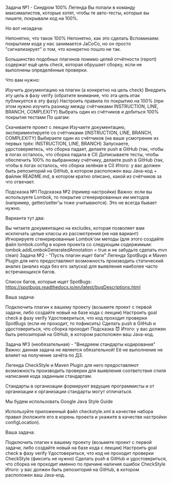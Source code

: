 Задача №1 - Синдром 100%
Легенда
Вы попали в команду максималистов, которые хотят, чтобы те авто-тесты, которые вы пишете, покрывали код на 100%.

Но вот незадача:

Непонятно, что такое 100%
Непонятно, как это сделать
Вспоминаем: покрытием кода у нас занимается JaCoCo, но он просто "сигнализирует" о том, что конкретно пошло не так.

Большинство подобных плагинов помимо целей отчётности (report) содержат ещё цель check, которая обрушает сборку, если не выполнены определённые проверки.

Что вам нужно:

Изучить документацию на плагин (а конкретно на цель check)
Внедрить эту цель в фазу verify (обратите внимание, что эта цель итак публикуется в эту фазу)
Настроить правила по покрытию на 100% (при этом нужно изучить разницу между счётчиками INSTRUCTION, LINE, BRANCH, COMPLEXITY)
Выбрать один из счётчиков и добиться 100% покрытия тестами
По шагам:

Скачиваете проект с лекции
Изучаете документацию, экспериментируете со счётчиками (INSTRUCTION, LINE, BRANCH, COMPLEXITY)
Выбираете один из счётчиков (на ваше усмотрение из первых трёх: INSTRUCTION, LINE, BRANCH)
Запускаете, удостоверяетесь, что сборка падает, делаете push в GitHub (так, чтобы в логах осталось, что сборка падала в CI)
Дописываете тесты, чтобы обеспечить 100% по выбранному счётчику, делаете push в GitHub (так, чтобы в логах осталось, что сборка зелёная в CI)
Итого: у вас должен быть репозиторий на GitHub, в котором расположен ваш Java-код + файлик README.md, в котором кратко описано, какой из счётчиков за что отвечает.

Подсказка №1
Подсказка №2 (пример настройки)
Важно: если вы используете Lombok, то покрытие сгенерированных им методов (например, getter/setter'ы тоже учитываются). Это не всегда бывает нужно.

Варианта тут два:

Вы читаете документацию на excludes, которая позволяет вам исключать целые классы из рассмотрения (не нав вариант)
Игнорируете сгенерированные Lombok'ом методы (для этого создайте файл lombok.config в корне проекта со следующим содержимым: lombok.addLombokGeneratedAnnotation = true и не забудьте сделать mvn clean)
Задача №2 - "Пусть плагин ищет баги"
Легенда
SpotBugs и Maven Plugin для него предоставляют возможность производить статический анализ (анализ кода без его запуска) для выявления наиболее часто встречающихся багов.

Список багов, которые ищет SpotBugs: https://spotbugs.readthedocs.io/en/latest/bugDescriptions.html

Ваша задача:

Подключить плагин к вашему проекту (возьмите проект с первой задачи, либо создайте новый на базе кода с лекции)
Настроить goal check в фазу verify
Удостовериться, что код проходит проверки SpotBugs (если не проходит, то пофиксить)
Сделать push в GitHub и удостовериться, что сборка проходит
Подсказка 😈
Итого: у вас должен быть репозиторий на GitHub, в котором расположен ваш Java-код.

Задача №3 (необязательная) - "Внедряем стандарты кодирования"
Важно: данная задача не является обязательной! Её не выполнение не влияет на получение зачёта по ДЗ.

Легенда
CheckStyle и Maven Plugin для него предоставляют возможность производить проверки для выявления соответствия стиля написания кода заданным стандартам.

Стандарты в организации формируют ведущие программисты и от организации к организации стандарты могут отличаться.

Мы будем использовать Google Java Style Guide

Используйте приложенный файл checkstyle.xml в качестве набора правил (положите его в корень проекта и укажите в качестве настройки configLocation).

Ваша задача:

Подключить плагин к вашему проекту (возьмите проект с первой задачи, либо создайте новый на базе кода с лекции)
Настроить goal check в фазу verify
Удостовериться, что код не проходит проверки CheckStyle (фиксить не нужно)
Сделать push в GitHub и удостовериться, что сборка не проходит именно по причине наличия ошибок CheckStyle
Итого: у вас должен быть репозиторий на GitHub, в котором расположен ваш Java-код.
